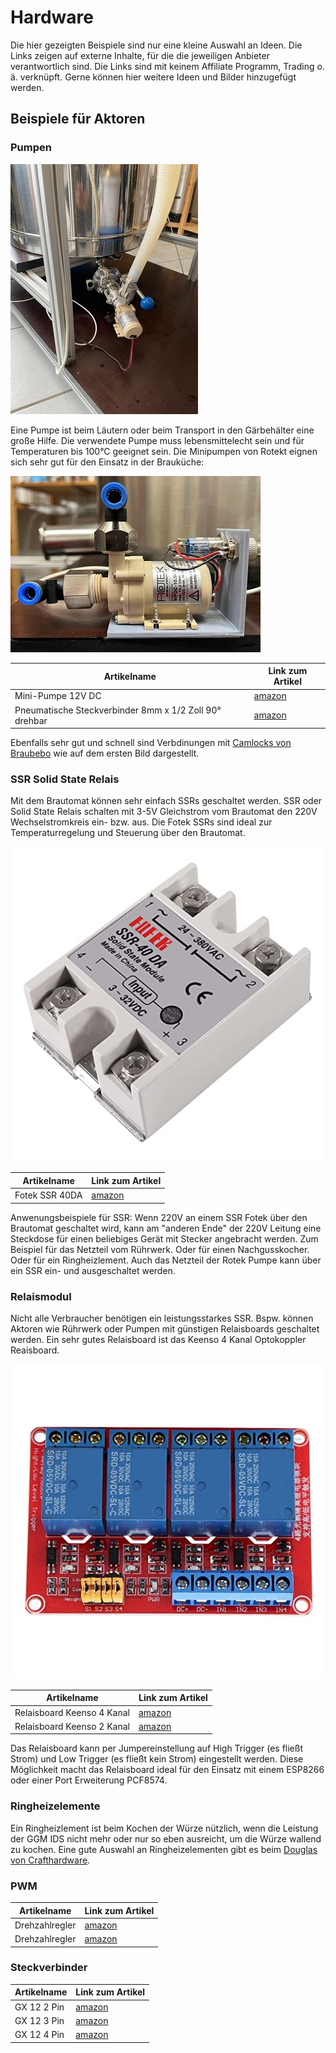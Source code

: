 # Hardware

Die hier gezeigten Beispiele sind nur eine kleine Auswahl an Ideen. Die Links zeigen auf externe Inhalte, für die die jeweiligen Anbieter verantwortlich sind. Die Links sind mit keinem Affiliate Programm, Trading o. ä. verknüpft. Gerne können hier weitere Ideen und Bilder hinzugefügt werden.

## Beispiele für Aktoren

### Pumpen

![Aktoren](/docs/img/Pumpe1.jpg)

Eine Pumpe ist beim Läutern oder beim Transport in den Gärbehälter eine große Hilfe. Die verwendete Pumpe muss lebensmittelecht sein und für Temperaturen bis 100°C geeignet sein. Die Minipumpen von Rotekt eignen sich sehr gut für den Einsatz in der Brauküche:

![Aktoren](/docs/img/Pumpe2.jpg)

| Artikelname                                            | Link zum Artikel                  |
| ------------------------------------------------------ | --------------------------------- |
| Mini-Pumpe 12V DC                                      | [amazon](https://www.amazon.de/dp/B01NCKXJ92/?coliid=I1I94V063T6GE6&colid=I7GQB171JGLX&psc=1&ref_=cm_sw_r_cp_ud_lstpd_SSRMRQS5W49WYA43JZ7Z) |
| Pneumatische Steckverbinder 8mm x 1/2 Zoll 90° drehbar | [amazon](https://amzn.to/3XmH2nP) |

Ebenfalls sehr gut und schnell sind Verbdinungen mit [Camlocks von Braubebo](https://www.braubebo.de/camlock/) wie auf dem ersten Bild dargestellt.

### SSR Solid State Relais

Mit dem Brautomat können sehr einfach SSRs geschaltet werden. SSR oder Solid State Relais schalten mit 3-5V Gleichstrom vom Brautomat den 220V Wechselstromkreis ein- bzw. aus. Die Fotek SSRs sind ideal zur Temperaturregelung und Steuerung über den Brautomat.

![fotek](/docs/img/fotek.jpg)

| Artikelname    | Link zum Artikel                  |
| -------------- | --------------------------------- |
| Fotek SSR 40DA | [amazon](https://www.amazon.de/dp/B09KTV425X/?coliid=I37LH2D7XQ7AYU&colid=I7GQB171JGLX&psc=0&ref_=cm_sw_r_cp_ud_lstpd_018F1S8N63CZYRB6XE54) |

Anwenungsbeispiele für SSR: Wenn 220V an einem SSR Fotek über den Brautomat geschaltet wird, kann am "anderen Ende" der 220V Leitung eine Steckdose für einen beliebiges Gerät mit Stecker angebracht werden. Zum Beispiel für das Netzteil vom Rührwerk. Oder für einen Nachgusskocher. Oder für ein Ringheizlement. Auch das Netzteil der Rotek Pumpe kann über ein SSR ein- und ausgeschaltet werden.

### Relaismodul

Nicht alle Verbraucher benötigen ein leistungsstarkes SSR. Bspw. können Aktoren wie Rührwerk oder Pumpen mit günstigen Relaisboards geschaltet werden. Ein sehr gutes Relaisboard ist das Keenso 4 Kanal Optokoppler Reaisboard.

![keenso](/docs/img/keenso.jpg)

| Artikelname        | Link zum Artikel                  |
| ------------------ | --------------------------------- |
| Relaisboard Keenso 4 Kanal | [amazon](https://www.amazon.de/dp/B07QKHPBVP/?coliid=IW0L994AVYJSX&colid=I7GQB171JGLX&psc=1&ref_=cm_sw_r_cp_ud_lstpd_1MYFTEN8WCBBE7AD4J7T) |
| Relaisboard Keenso 2 Kanal | [amazon](https://www.amazon.de/dp/B07PY7LF9Z/?coliid=IHJD818Z5259W&colid=I7GQB171JGLX&psc=1&ref_=cm_sw_r_cp_ud_lstpd_1MYFTEN8WCBBE7AD4J7T) |

Das Relaisboard kann per Jumpereinstellung auf High Trigger (es fließt Strom) und Low Trigger (es fließt kein Strom) eingestellt werden. Diese Möglichkeit macht das Relaisboard ideal für den Einsatz mit einem ESP8266 oder einer Port Erweiterung PCF8574.

### Ringheizelemente

Ein Ringheizlement ist beim Kochen der Würze nützlich, wenn die Leistung der GGM IDS nicht mehr oder nur so eben ausreicht, um die Würze wallend zu kochen. Eine gute Auswahl an Ringheizelementen gibt es beim [Douglas von Crafthardware](https://www.crafthardware.de/products/ringheizelement-3-5-kw-fuer-45-cm-kessel).

### PWM

| Artikelname        | Link zum Artikel                  |
| ------------------ | --------------------------------- |
| Drehzahlregler | [amazon](https://www.amazon.de/dp/B09PV11JM8/?coliid=IC6BIVO4B18X9&colid=I7GQB171JGLX&psc=1&ref_=cm_sw_r_cp_ud_lstpd_1MYFTEN8WCBBE7AD4J7T) |
| Drehzahlregler | [amazon](https://www.amazon.de/dp/B0B7X6Z34Z/?coliid=I1KLJXGJL47O5M&colid=I7GQB171JGLX&psc=1&ref_=cm_sw_r_cp_ud_lstpd_1MYFTEN8WCBBE7AD4J7T) |

### Steckverbinder

| Artikelname        | Link zum Artikel                  |
| ------------------ | --------------------------------- |
| GX 12 2 Pin | [amazon](https://www.amazon.de/dp/B07YSBQWSX/?coliid=IU2GESEA54974&colid=I7GQB171JGLX&psc=1&ref_=cm_sw_r_cp_ud_lstpd_1PA754W9JYVNX4G9PMV0) |
| GX 12 3 Pin | [amazon](https://www.amazon.de/dp/B07GBBNHM6/?coliid=I21Z8Z8ELJ9I5J&colid=I7GQB171JGLX&psc=0&ref_=cm_sw_r_cp_ud_lstpd_9HAPWMCVWSHGYP1GDPJZ) |
| GX 12 4 Pin | [amazon](https://www.amazon.de/dp/B0C6SJK1KZ/?coliid=I25GPP716VQUBU&colid=I7GQB171JGLX&psc=1&ref_=cm_sw_r_cp_ud_lstpd_9HAPWMCVWSHGYP1GDPJZ) |

